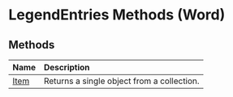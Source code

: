 
# LegendEntries Methods (Word)

## Methods



|**Name**|**Description**|
|:-----|:-----|
|[Item](52c5b905-0f5b-38c9-edf3-46018e4f4ecb.md)|Returns a single object from a collection.|
